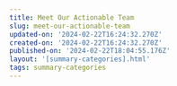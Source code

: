 ```yaml
---
title: Meet Our Actionable Team
slug: meet-our-actionable-team
updated-on: '2024-02-22T16:24:32.270Z'
created-on: '2024-02-22T16:24:32.270Z'
published-on: '2024-02-22T18:04:55.176Z'
layout: '[summary-categories].html'
tags: summary-categories
---
```



